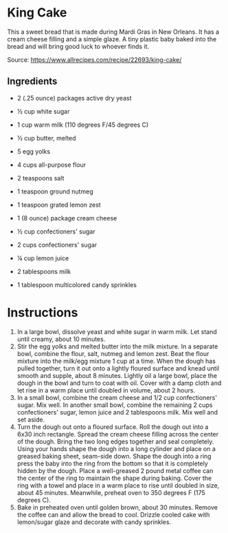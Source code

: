 # King Cake

This a sweet bread that is made during Mardi Gras in New Orleans. It has a cream cheese filling and a simple glaze. A tiny plastic baby baked into the bread and will bring good luck to whoever finds it.

Source: https://www.allrecipes.com/recipe/22693/king-cake/

## Ingredients

- 2 (.25 ounce) packages active dry yeast

- ½ cup white sugar

- 1 cup warm milk (110 degrees F/45 degrees C)

- ½ cup butter, melted

- 5 egg yolks

- 4 cups all-purpose flour

- 2 teaspoons salt

- 1 teaspoon ground nutmeg

- 1 teaspoon grated lemon zest

- 1 (8 ounce) package cream cheese

- ½ cup confectioners' sugar

- 2 cups confectioners' sugar

- ¼ cup lemon juice

- 2 tablespoons milk

- 1 tablespoon multicolored candy sprinkles

# Instructions

1. In a large bowl, dissolve yeast and white sugar in warm milk. Let stand until creamy, about 10 minutes.
2. Stir the egg yolks and melted butter into the milk mixture. In a separate bowl, combine the flour, salt, nutmeg and lemon zest. Beat the flour mixture into the milk/egg mixture 1 cup at a time. When the dough has pulled together, turn it out onto a lightly floured surface and knead until smooth and supple, about 8 minutes. Lightly oil a large bowl, place the dough in the bowl and turn to coat with oil. Cover with a damp cloth and let rise in a warm place until doubled in volume, about 2 hours.
3. In a small bowl, combine the cream cheese and 1/2 cup confectioners' sugar. Mix well. In another small bowl, combine the remaining 2 cups confectioners' sugar, lemon juice and 2 tablespoons milk. Mix well and set aside.
4. Turn the dough out onto a floured surface. Roll the dough out into a 6x30 inch rectangle. Spread the cream cheese filling across the center of the dough. Bring the two long edges together and seal completely. Using your hands shape the dough into a long cylinder and place on a greased baking sheet, seam-side down. Shape the dough into a ring press the baby into the ring from the bottom so that it is completely hidden by the dough. Place a well-greased 2 pound metal coffee can the center of the ring to maintain the shape during baking. Cover the ring with a towel and place in a warm place to rise until doubled in size, about 45 minutes. Meanwhile, preheat oven to 350 degrees F (175 degrees C).
5. Bake in preheated oven until golden brown, about 30 minutes. Remove the coffee can and allow the bread to cool. Drizzle cooled cake with lemon/sugar glaze and decorate with candy sprinkles.